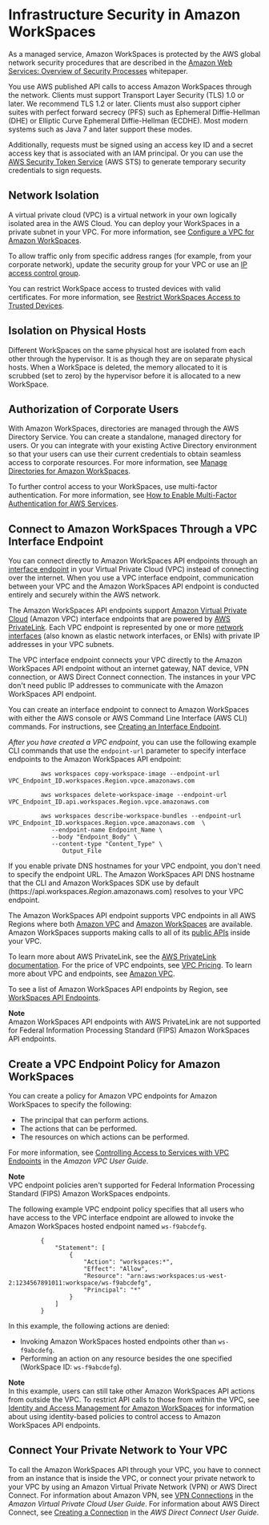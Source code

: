 # Infrastructure Security in Amazon WorkSpaces<a name="infrastructure-security"></a>

As a managed service, Amazon WorkSpaces is protected by the AWS global network security procedures that are described in the [Amazon Web Services: Overview of Security Processes](https://d0.awsstatic.com/whitepapers/Security/AWS_Security_Whitepaper.pdf) whitepaper\.

You use AWS published API calls to access Amazon WorkSpaces through the network\. Clients must support Transport Layer Security \(TLS\) 1\.0 or later\. We recommend TLS 1\.2 or later\. Clients must also support cipher suites with perfect forward secrecy \(PFS\) such as Ephemeral Diffie\-Hellman \(DHE\) or Elliptic Curve Ephemeral Diffie\-Hellman \(ECDHE\)\. Most modern systems such as Java 7 and later support these modes\.

Additionally, requests must be signed using an access key ID and a secret access key that is associated with an IAM principal\. Or you can use the [AWS Security Token Service](https://docs.aws.amazon.com/STS/latest/APIReference/Welcome.html) \(AWS STS\) to generate temporary security credentials to sign requests\.

## Network Isolation<a name="network-isolation"></a>

A virtual private cloud \(VPC\) is a virtual network in your own logically isolated area in the AWS Cloud\. You can deploy your WorkSpaces in a private subnet in your VPC\. For more information, see [Configure a VPC for Amazon WorkSpaces](amazon-workspaces-vpc.md)\.

To allow traffic only from specific address ranges \(for example, from your corporate network\), update the security group for your VPC or use an [IP access control group](amazon-workspaces-ip-access-control-groups.md)\.

You can restrict WorkSpace access to trusted devices with valid certificates\. For more information, see [Restrict WorkSpaces Access to Trusted Devices](trusted-devices.md)\.

## Isolation on Physical Hosts<a name="physical-isolation"></a>

Different WorkSpaces on the same physical host are isolated from each other through the hypervisor\. It is as though they are on separate physical hosts\. When a WorkSpace is deleted, the memory allocated to it is scrubbed \(set to zero\) by the hypervisor before it is allocated to a new WorkSpace\.

## Authorization of Corporate Users<a name="authorization"></a>

With Amazon WorkSpaces, directories are managed through the AWS Directory Service\. You can create a standalone, managed directory for users\. Or you can integrate with your existing Active Directory environment so that your users can use their current credentials to obtain seamless access to corporate resources\. For more information, see [Manage Directories for Amazon WorkSpaces](manage-workspaces-directory.md)\.

To further control access to your WorkSpaces, use multi\-factor authentication\. For more information, see [How to Enable Multi\-Factor Authentication for AWS Services](http://aws.amazon.com/blogs/security/how-to-enable-multi-factor-authentication-for-amazon-workspaces-and-amazon-quicksight-by-using-microsoft-ad-and-on-premises-credentials/)\.

## Connect to Amazon WorkSpaces Through a VPC Interface Endpoint<a name="interface-vpc-endpoint"></a>

You can connect directly to Amazon WorkSpaces API endpoints through an [interface endpoint](https://docs.aws.amazon.com/AmazonVPC/latest/UserGuide/vpce-interface.html) in your Virtual Private Cloud \(VPC\) instead of connecting over the internet\. When you use a VPC interface endpoint, communication between your VPC and the Amazon WorkSpaces API endpoint is conducted entirely and securely within the AWS network\. 

The Amazon WorkSpaces API endpoints support [Amazon Virtual Private Cloud](https://docs.aws.amazon.com/AmazonVPC/latest/UserGuide/VPC_Introduction.html) \(Amazon VPC\) interface endpoints that are powered by [AWS PrivateLink](https://aws.amazon.com/privatelink/)\. Each VPC endpoint is represented by one or more [network interfaces](https://docs.aws.amazon.com/AWSEC2/latest/UserGuide/using-eni.html) \(also known as elastic network interfaces, or ENIs\) with private IP addresses in your VPC subnets\.

The VPC interface endpoint connects your VPC directly to the Amazon WorkSpaces API endpoint without an internet gateway, NAT device, VPN connection, or AWS Direct Connect connection\. The instances in your VPC don't need public IP addresses to communicate with the Amazon WorkSpaces API endpoint\.

You can create an interface endpoint to connect to Amazon WorkSpaces with either the AWS console or AWS Command Line Interface \(AWS CLI\) commands\. For instructions, see [Creating an Interface Endpoint](https://docs.aws.amazon.com/AmazonVPC/latest/UserGuide/vpce-interface.html#create-interface-endpoint)\.

*After you have created a VPC endpoint*, you can use the following example CLI commands that use the `endpoint-url` parameter to specify interface endpoints to the Amazon WorkSpaces API endpoint:

```
         aws workspaces copy-workspace-image --endpoint-url VPC_Endpoint_ID.workspaces.Region.vpce.amazonaws.com

         aws workspaces delete-workspace-image --endpoint-url VPC_Endpoint_ID.api.workspaces.Region.vpce.amazonaws.com

         aws workspaces describe-workspace-bundles --endpoint-url VPC_Endpoint_ID.workspaces.Region.vpce.amazonaws.com  \
            --endpoint-name Endpoint_Name \
            --body "Endpoint_Body" \
            --content-type "Content_Type" \
               Output_File
```

If you enable private DNS hostnames for your VPC endpoint, you don't need to specify the endpoint URL\. The Amazon WorkSpaces API DNS hostname that the CLI and Amazon WorkSpaces SDK use by default \(https://api\.workspaces\.*Region*\.amazonaws\.com\) resolves to your VPC endpoint\.

The Amazon WorkSpaces API endpoint supports VPC endpoints in all AWS Regions where both [Amazon VPC](https://docs.aws.amazon.com/general/latest/gr/rande.html#vpc_region) and [Amazon WorkSpaces](https://aws.amazon.com/about-aws/global-infrastructure/regional-product-services) are available\. Amazon WorkSpaces supports making calls to all of its [public APIs](https://docs.aws.amazon.com/workspaces/latest/api/welcome.html) inside your VPC\.

To learn more about AWS PrivateLink, see the [AWS PrivateLink documentation](https://docs.aws.amazon.com/AmazonVPC/latest/UserGuide/VPC_Introduction.html#what-is-privatelink)\. For the price of VPC endpoints, see [VPC Pricing](https://aws.amazon.com/vpc/pricing/)\. To learn more about VPC and endpoints, see [Amazon VPC](https://docs.aws.amazon.com/vpc/latest/userguide/what-is-amazon-vpc.html)\.

To see a list of Amazon WorkSpaces API endpoints by Region, see [WorkSpaces API Endpoints](workspaces-port-requirements.md#workspaces_api_endpoints)\.

**Note**  
Amazon WorkSpaces API endpoints with AWS PrivateLink are not supported for Federal Information Processing Standard \(FIPS\) Amazon WorkSpaces API endpoints\.

## Create a VPC Endpoint Policy for Amazon WorkSpaces<a name="api-private-link-policy"></a>

You can create a policy for Amazon VPC endpoints for Amazon WorkSpaces to specify the following:
+ The principal that can perform actions\.
+ The actions that can be performed\.
+ The resources on which actions can be performed\.

For more information, see [Controlling Access to Services with VPC Endpoints](https://docs.aws.amazon.com/vpc/latest/userguide/vpc-endpoints-access.html) in the *Amazon VPC User Guide*\.

**Note**  
VPC endpoint policies aren't supported for Federal Information Processing Standard \(FIPS\) Amazon WorkSpaces endpoints\.

The following example VPC endpoint policy specifies that all users who have access to the VPC interface endpoint are allowed to invoke the Amazon WorkSpaces hosted endpoint named `ws-f9abcdefg`\.

```
         {
             "Statement": [
                 {
                     "Action": "workspaces:*",
                     "Effect": "Allow",
                     "Resource": "arn:aws:workspaces:us-west-2:1234567891011:workspace/ws-f9abcdefg",
                     "Principal": "*"
                 }
             ]
         }
```

In this example, the following actions are denied:
+ Invoking Amazon WorkSpaces hosted endpoints other than `ws-f9abcdefg`\.
+ Performing an action on any resource besides the one specified \(WorkSpace ID: `ws-f9abcdefg`\)\.

**Note**  
In this example, users can still take other Amazon WorkSpaces API actions from outside the VPC\. To restrict API calls to those from within the VPC, see [Identity and Access Management for Amazon WorkSpaces](workspaces-access-control.md) for information about using identity\-based policies to control access to Amazon WorkSpaces API endpoints\.

## Connect Your Private Network to Your VPC<a name="notebook-private-link-vpn"></a>

To call the Amazon WorkSpaces API through your VPC, you have to connect from an instance that is inside the VPC, or connect your private network to your VPC by using an Amazon Virtual Private Network \(VPN\) or AWS Direct Connect\. For information about Amazon VPN, see [VPN Connections](https://docs.aws.amazon.com/vpc/latest/userguide/vpn-connections.html) in the *Amazon Virtual Private Cloud User Guide*\. For information about AWS Direct Connect, see [Creating a Connection](https://docs.aws.amazon.com/directconnect/latest/UserGuide/create-connection.html) in the *AWS Direct Connect User Guide*\.